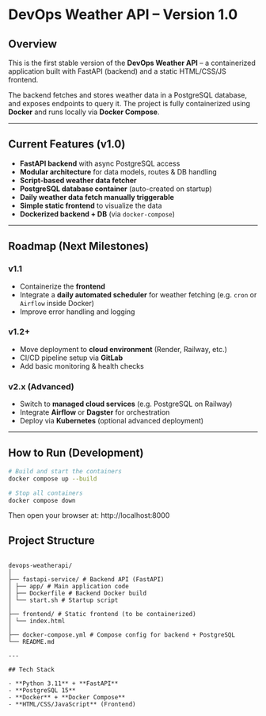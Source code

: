 # DevOps Weather API – Version 1.0

## Overview

This is the first stable version of the **DevOps Weather API** – a containerized application built with FastAPI (backend) and a static HTML/CSS/JS frontend.

The backend fetches and stores weather data in a PostgreSQL database, and exposes endpoints to query it. The project is fully containerized using **Docker** and runs locally via **Docker Compose**.

---

## Current Features (v1.0)

- **FastAPI backend** with async PostgreSQL access
- **Modular architecture** for data models, routes & DB handling
- **Script-based weather data fetcher**
- **PostgreSQL database container** (auto-created on startup)
- **Daily weather data fetch manually triggerable**
- **Simple static frontend** to visualize the data
- **Dockerized backend + DB** (via `docker-compose`)

---

## Roadmap (Next Milestones)

### v1.1
- Containerize the **frontend**
- Integrate a **daily automated scheduler** for weather fetching (e.g. `cron` or `Airflow` inside Docker)
- Improve error handling and logging

### v1.2+
- Move deployment to **cloud environment** (Render, Railway, etc.)
- CI/CD pipeline setup via **GitLab**
- Add basic monitoring & health checks

### v2.x (Advanced)
- Switch to **managed cloud services** (e.g. PostgreSQL on Railway)
- Integrate **Airflow** or **Dagster** for orchestration
- Deploy via **Kubernetes** (optional advanced deployment)

---

## How to Run (Development)

```bash
# Build and start the containers
docker compose up --build

# Stop all containers
docker compose down
```

Then open your browser at: http://localhost:8000

## Project Structure

```

devops-weatherapi/
│
├── fastapi-service/ # Backend API (FastAPI)
│ ├── app/ # Main application code
│ ├── Dockerfile # Backend Docker build
│ └── start.sh # Startup script
│
├── frontend/ # Static frontend (to be containerized)
│ └── index.html
│
├── docker-compose.yml # Compose config for backend + PostgreSQL
└── README.md

---

## Tech Stack

- **Python 3.11** + **FastAPI**
- **PostgreSQL 15**
- **Docker** + **Docker Compose**
- **HTML/CSS/JavaScript** (Frontend)